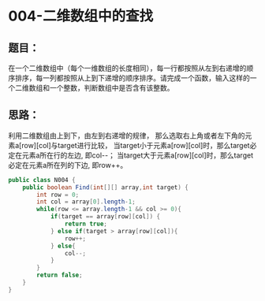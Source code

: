 # 004-二维数组中的查找

## 题目：
在一个二维数组中（每个一维数组的长度相同），每一行都按照从左到右递增的顺序排序，每一列都按照从上到下递增的顺序排序。请完成一个函数，输入这样的一个二维数组和一个整数，判断数组中是否含有该整数。

## 思路：
利用二维数组由上到下，由左到右递增的规律，
那么选取右上角或者左下角的元素a[row][col]与target进行比较，
当target小于元素a[row][col]时，那么target必定在元素a所在行的左边,
即col--；
当target大于元素a[row][col]时，那么target必定在元素a所在列的下边,
即row++。

```Java
public class N004 {
    public boolean Find(int[][] array,int target) {
        int row = 0;
        int col = array[0].length-1;
        while(row <= array.length-1 && col >= 0){
            if(target == array[row][col]) {
                return true;
            } else if(target > array[row][col]){
                row++;
            } else{
                col--;
            }
        }
        return false;
    }
}

```